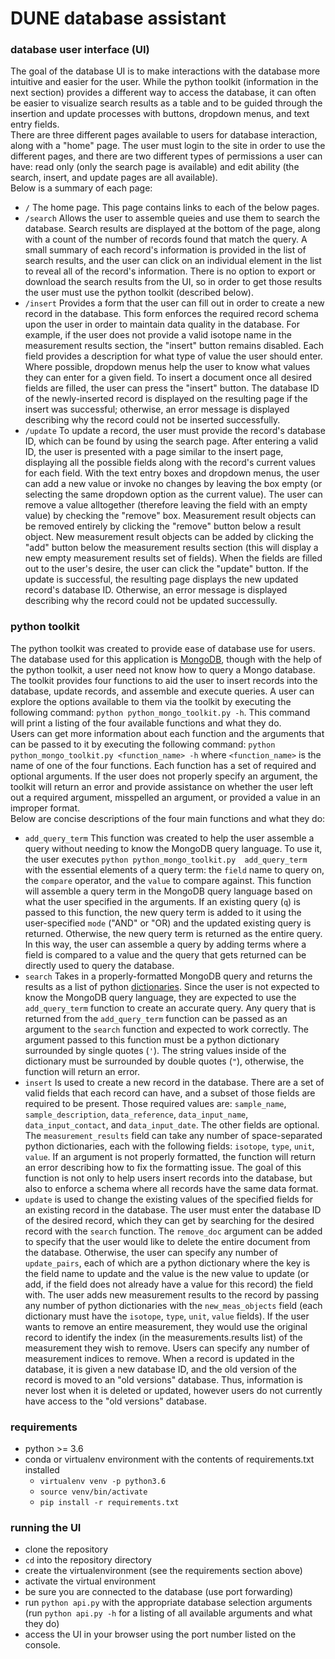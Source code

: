# DUNE database assistant

### database user interface (UI)
The goal of the database UI is to make interactions with the database more intuitive and easier 
for the user. While the python toolkit (information in the next section) provides a different way 
to access the database, it can often be easier to visualize search results as a table and to be 
guided through the insertion and update processes with buttons, dropdown menus, and text entry 
fields.  
There are three different pages available to users for database interaction, along with a "home" 
page. The user must login to the site in order to use the different pages, and there are two 
different types of permissions a user can have: read only (only the search page is available) and 
edit ability (the search, insert, and update pages are all available).  
Below is a summary of each page:
* `/` The home page. This page contains links to each of the below pages.
* `/search` Allows the user to assemble queies and use them to search the database. Search results 
are displayed at the bottom of the page, along with a count of the number of records found that 
match the query. A small summary of each record's information is provided in the list of search 
results, and the user can click on an individual element in the list to reveal all of the record's 
information. There is no option to export or download the search results from the UI, so in order 
to get those results the user must use the python toolkit (described below).
* `/insert` Provides a form that the user can fill out in order to create a new record in the 
database. This form enforces the required record schema upon the user in order to maintain data 
quality in the database. For example, if the user does not provide a valid isotope name in the 
measurement results section, the "insert" button remains disabled. Each field provides a 
description for what type of value the user should enter. Where possible, dropdown menus help the 
user to know what values they can enter for a given field. To insert a document once all desired 
fields are filled, the user can press the "insert" button. The database ID of the newly-inserted 
record is displayed on the resulting page if the insert was successful; otherwise, an error 
message is displayed describing why the record could not be inserted successfully.
* `/update` To update a record, the user must provide the record's database ID, which can be found 
by using the search page. After entering a valid ID, the user is presented with a page similar to 
the insert page, displaying all the possible fields along with the record's current values for 
each field. With the text entry boxes and dropdown menus, the user can add a new value or invoke no 
changes by leaving the box empty (or selecting the same dropdown option as the current value). The 
user can remove a value alltogether (therefore leaving the field with an empty value) by checking 
the "remove" box. Measurement result objects can be removed entirely by clicking the "remove" 
button below a result object. New measurement result objects can be added by clicking the "add" button 
below the measurement results section (this will display a new empty measurement results set of 
fields). When the fields are filled out to the user's desire, the user can click the "update" 
button. If the update is successful, the resulting page displays the new updated record's database 
ID. Otherwise, an error message is displayed describing why the record could not be updated 
successully.

### python toolkit
The python toolkit was created to provide ease of database use for users. The database used for 
this application is [MongoDB](https://docs.mongodb.com/manual/), though with the help of the 
python toolkit, a user need not know how to query a Mongo database. The toolkit provides four 
functions to aid the user to insert records into the database, update records, and assemble 
and execute queries. A user can explore the options available to them via the toolkit by 
executing the following command: `python python_mongo_toolkit.py -h`. This command will print 
a listing of the four available functions and what they do.  
Users can get more information about each function and the arguments that can be passed to it 
by executing the following command: `python python_mongo_toolkit.py <function_name> -h` where 
`<function_name>` is the name of one of the four functions. Each function has a set of required 
and optional arguments. If the user does not properly specify an argument, the toolkit will 
return an error and provide assistance on whether the user left out a required argument, 
misspelled an argument, or provided a value in an improper format.  
Below are concise descriptions of the four main functions and what they do:
* `add_query_term` This function was created to help the user assemble a query without needing to 
know the MongoDB query language. To use it, the user executes `python python_mongo_toolkit.py 
add_query_term` with the essential elements of a query term: the `field` name to query on, the 
`compare` operator, and the `value` to compare against. This function will assemble a query 
term in the MongoDB query language based on what the user specified in the arguments. If an 
existing query (`q`) is passed to this function, the new query term is added to it using the 
user-specified `mode` ("AND" or "OR) and the updated existing query is returned. Otherwise, the 
new query term is returned as the entire query. In this way, the user can assemble a query by 
adding terms where a field is compared to a value and the query that gets returned can be directly 
used to query the database.
* `search` Takes in a properly-formatted MongoDB query and returns the results as a list of python 
[dictionaries](https://www.w3schools.com/python/python_dictionaries.asp). Since the user is 
not expected to know the MongoDB query language, they are expected to use the `add_query_term` 
function to create an accurate query. Any query that is returned from the `add_query_term` 
function can be passed as an argument to the `search` function and expected to work correctly. 
The argument passed to this function must be a python dictionary surrounded by single quotes 
(`'`). The string values inside of the dictionary must be surrounded by double quotes (`"`), 
otherwise, the function will return an error.
* `insert` Is used to create a new record in the database. There are a set of valid fields that 
each record can have, and a subset of those fields are required to be present. Those required 
values are: `sample_name`, `sample_description`, `data_reference`, `data_input_name`, 
`data_input_contact`, and `data_input_date`. The other fields are optional. The 
`measurement_results` field can take any number of space-separated python dictionaries, each with 
the following fields: `isotope`, `type`, `unit`, `value`. If an argument is not properly 
formatted, the function will return an error describing how to fix the formatting issue. The goal 
of this function is not only to help users insert records into the database, but also to enforce 
a schema where all records have the same data format.
* `update` is used to change the existing values of the specified fields for an existing record 
in the database. The user must enter the database ID of the desired record, which they can get 
by searching for the desired record with the `search` function. The `remove_doc` argument can be 
added to specify that the user would like to delete the entire document from the database. 
Otherwise, the user can specify any number of `update_pairs`, each of which are a python 
dictionary where the key is the field name to update and the value is the new value to update (or 
add, if the field does not already have a value for this record) the field with. The user adds new 
measurement results to the record by passing any number of python dictionaries with the 
`new_meas_objects` field (each dictionary must have the `isotope`, `type`, `unit`, `value` 
fields). If the user wants to remove an entire measurement, they would use the original record to 
identify the index (in the measurements.results list) of the measurement they wish to remove. 
Users can specify any number of measurement indices to remove. When a record is updated in the 
database, it is given a new database ID, and the old version of the record is moved to an "old 
versions" database. Thus, information is never lost when it is deleted or updated, however users 
do not currently have access to the "old versions" database.

### requirements
* python >= 3.6
* conda or virtualenv environment with the contents of requirements.txt installed
    * `virtualenv venv -p python3.6`
    * `source venv/bin/activate`
    * `pip install -r requirements.txt`

### running the UI
* clone the repository
* `cd` into the repository directory
* create the virtualenvironment (see the requirements section above)
* activate the virtual environment
* be sure you are connected to the database (use port forwarding)
* run `python api.py` with the appropriate database selection arguments (run `python api.py -h` 
for a listing of all available arguments and what they do)
* access the UI in your browser using the port number listed on the console.


